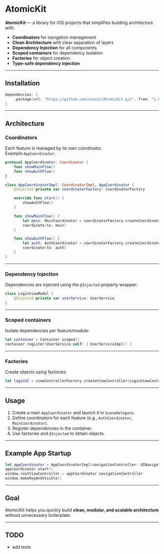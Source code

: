 # AtomicKit

**AtomicKit** — a library for iOS projects that simplifies building architecture with:

- **Coordinators** for navigation management
- **Clean Architecture** with clear separation of layers
- **Dependency Injection** for all components
- **Scoped containers** for dependency isolation
- **Factories** for object creation
- **Type-safe dependency injection**

---

## Installation

```swift
dependencies: [
    .package(url: "https://github.com/resoul/AtomicKit.git", from: "1.0.0")
]
```

---

## Architecture

### Coordinators
Each feature is managed by its own coordinator.  
Example `AppCoordinator`:

```swift
protocol AppCoordinator: Coordinator {
    func showMainFlow()
    func showAuthFlow()
}

class AppCoordinatorImpl: CoordinatorImpl, AppCoordinator {
    @Injected private var coordinatorFactory: CoordinatorFactory

    override func start() {
        showAuthFlow()
    }

    func showMainFlow() {
        let main: MainCoordinator = coordinatorFactory.createCoordinator(MainCoordinator.self, navigationController: navigationController)
        coordinate(to: main)
    }

    func showAuthFlow() {
        let auth: AuthCoordinator = coordinatorFactory.createCoordinator(AuthCoordinator.self, navigationController: navigationController)
        coordinate(to: auth)
    }
}
```

---

### Dependency Injection
Dependencies are injected using the `@Injected` property wrapper:

```swift
class LoginViewModel {
    @Injected private var userService: UserService
}
```

---

### Scoped containers
Isolate dependencies per feature/module:

```swift
let container = Container.scoped()
container.register(UserService.self) { UserServiceImpl() }
```

---

### Factories
Create objects using factories:

```swift
let loginVC = viewControllerFactory.createViewController(LoginViewController.self)
```

---

## Usage

1. Create a main `AppCoordinator` and launch it in `SceneDelegate`.
2. Define coordinators for each feature (e.g., `AuthCoordinator`, `MainCoordinator`).
3. Register dependencies in the container.
4. Use factories and `@Injected` to obtain objects.

---

## Example App Startup

```swift
let appCoordinator = AppCoordinatorImpl(navigationController: UINavigationController())
appCoordinator.start()
window.rootViewController = appCoordinator.navigationController
window.makeKeyAndVisible()
```

---

## Goal

AtomicKit helps you quickly build **clean, modular, and scalable architecture** without unnecessary boilerplate.

---

## TODO

- add tests
